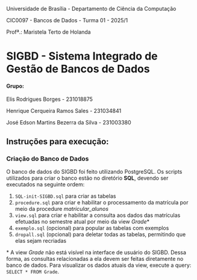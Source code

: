 Universidade de Brasília - Departamento de Ciência da Computação

CIC0097 - Bancos de Dados - Turma 01 - 2025/1 

Profª.: Maristela Terto de Holanda

# SIGBD - Sistema Integrado de Gestão de Bancos de Dados

#### Grupo:
Elis Rodrigues Borges - 231018875

Henrique Cerqueira Ramos Sales - 231034841

José Edson Martins Bezerra da Silva - 231003380

## Instruções para execução:
### Criação do Banco de Dados
O banco de dados do SIGBD foi feito utilizando PostgreSQL. Os scripts utilizados para criar o banco estão no diretório **SQL**, devendo ser executados na seguinte ordem:

1. `SQL-init-SIGBD.sql` para criar as tabelas
2. `procedure.sql` para criar e habilitar o processamento da matrícula por meio da procedure *matricular_alunos*
3. `view.sql` para criar e habilitar a consulta aos dados das matrículas efetuadas no semestre atual por meio da view *Grade*\*
4. `exemplo.sql` (opcional) para popular as tabelas com exemplos
5. `dropall.sql` (opcional) para deletar todas as tabelas, permitindo que elas sejam recriadas

\* A view *Grade* não está visível na interface de usuário do SIGBD. Dessa forma, as consultas relacionadas a ela devem ser feitas diretamente no banco de dados.
Para visualizar os dados atuais da view, execute a query: `SELECT * FROM Grade`.
